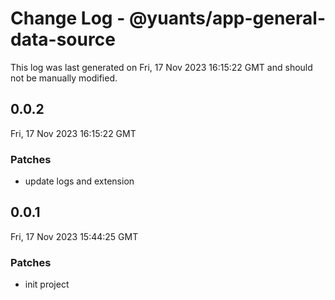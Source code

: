 # Change Log - @yuants/app-general-data-source

This log was last generated on Fri, 17 Nov 2023 16:15:22 GMT and should not be manually modified.

## 0.0.2
Fri, 17 Nov 2023 16:15:22 GMT

### Patches

- update logs and extension

## 0.0.1
Fri, 17 Nov 2023 15:44:25 GMT

### Patches

- init project

